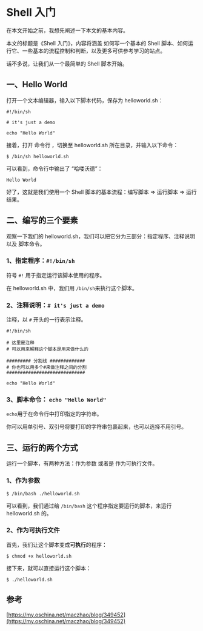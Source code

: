 # Shell 入门

在本文开始之前，我想先阐述一下本文的基本内容。

本文的标题是《Shell 入门》，内容将涵盖 如何写一个基本的 Shell 脚本、如何运行它、一些基本的流程控制和判断，以及更多可供参考学习的站点。

话不多说，让我们从一个最简单的 Shell 脚本开始。

## 一、Hello World

打开一个文本编辑器，输入以下脚本代码，保存为 helloworld.sh：

```
#!/bin/sh

# it's just a demo

echo "Hello World"
```

接着，打开 命令行 ，切换至 helloworld.sh 所在目录，并输入以下命令：

```
$ /bin/sh helloworld.sh
```

可以看到，命令行中输出了 “哈喽沃德”：

```
Hello World
```

好了，这就是我们使用一个 Shell 脚本的基本流程：编写脚本 =&gt; 运行脚本 =&gt; 运行结果。

## 二、编写的三个要素

观察一下我们的 helloworld.sh，我们可以把它分为三部分：指定程序、注释说明 以及 脚本命令。

### 1、指定程序：`#!/bin/sh`

符号 `#!` 用于指定运行该脚本使用的程序。

在 helloworld.sh 中，我们用 `/bin/sh`来执行这个脚本。

### 2、注释说明：`# it's just a demo`

注释，以 `#` 开头的一行表示注释。

```
#!/bin/sh

# 这里是注释 
# 可以用来解释这个脚本是用来做什么的 

######### 分割线 #############
# 你也可以用多个#来做注释之间的分割
#############################

echo "Hello World"
```

### 3、脚本命令： `echo "Hello World"`

`echo`用于在命令行中打印指定的字符串。

你可以用单引号、双引号将要打印的字符串包裹起来，也可以选择不用引号。

## 三、运行的两个方式

运行一个脚本，有两种方法：作为参数 或者是 作为可执行文件。

### 1、作为参数

```
$ /bin/bash ./helloworld.sh
```

可以看到，我们通过给 `/bin/bash` 这个程序指定要运行的脚本，来运行 helloworld.sh 的。

### 2、作为可执行文件

首先，我们让这个脚本变成**可执行**的程序：

```
$ chmod +x helloworld.sh
```

接下来，就可以直接运行这个脚本：

```
$ ./helloworld.sh
```

## 参考

[https://my.oschina.net/maczhao/blog/349452](https://my.oschina.net/maczhao/blog/349452)

### 



